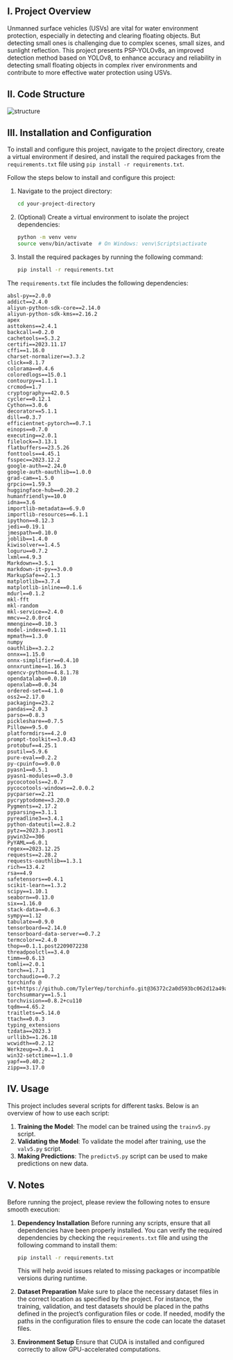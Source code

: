## I. Project Overview

Unmanned surface vehicles (USVs) are vital for water environment protection, especially in detecting and clearing floating objects. But detecting small ones is challenging due to complex scenes, small sizes, and sunlight reflection. This project presents PSP-YOLOv8s, an improved detection method based on YOLOv8, to enhance accuracy and reliability in detecting small floating objects in complex river environments and contribute to more effective water protection using USVs.

## II. Code Structure

![structure](https://github.com/user-attachments/assets/356b30a6-38e9-4a11-880c-92775b55da9f)

## III. Installation and Configuration

To install and configure this project, navigate to the project directory, create a virtual environment if desired, and install the required packages from the `requirements.txt` file using `pip install -r requirements.txt`.

Follow the steps below to install and configure this project:

1. Navigate to the project directory:

   ```bash
   cd your-project-directory
   ```

2. (Optional) Create a virtual environment to isolate the project dependencies:

   ```bash
   python -m venv venv
   source venv/bin/activate  # On Windows: venv\Scripts\activate
   ```

3. Install the required packages by running the following command:

   ```bash
   pip install -r requirements.txt
   ```

The `requirements.txt` file includes the following dependencies:

```
absl-py==2.0.0
addict==2.4.0
aliyun-python-sdk-core==2.14.0
aliyun-python-sdk-kms==2.16.2
apex 
asttokens==2.4.1
backcall==0.2.0
cachetools==5.3.2
certifi==2023.11.17
cffi==1.16.0
charset-normalizer==3.3.2
click==8.1.7
colorama==0.4.6
coloredlogs==15.0.1
contourpy==1.1.1
crcmod==1.7
cryptography==42.0.5
cycler==0.12.1
Cython==3.0.6
decorator==5.1.1
dill==0.3.7
efficientnet-pytorch==0.7.1
einops==0.7.0
executing==2.0.1
filelock==3.13.1
flatbuffers==23.5.26
fonttools==4.45.1
fsspec==2023.12.2
google-auth==2.24.0
google-auth-oauthlib==1.0.0
grad-cam==1.5.0
grpcio==1.59.3
huggingface-hub==0.20.2
humanfriendly==10.0
idna==3.6
importlib-metadata==6.9.0
importlib-resources==6.1.1
ipython==8.12.3
jedi==0.19.1
jmespath==0.10.0
joblib==1.4.0
kiwisolver==1.4.5
loguru==0.7.2
lxml==4.9.3
Markdown==3.5.1
markdown-it-py==3.0.0
MarkupSafe==2.1.3
matplotlib==3.7.4
matplotlib-inline==0.1.6
mdurl==0.1.2
mkl-fft 
mkl-random 
mkl-service==2.4.0
mmcv==2.0.0rc4
mmengine==0.10.3
model-index==0.1.11
mpmath==1.3.0
numpy 
oauthlib==3.2.2
onnx==1.15.0
onnx-simplifier==0.4.10
onnxruntime==1.16.3
opencv-python==4.8.1.78
opendatalab==0.0.10
openxlab==0.0.34
ordered-set==4.1.0
oss2==2.17.0
packaging==23.2
pandas==2.0.3
parso==0.8.3
pickleshare==0.7.5
Pillow==9.5.0
platformdirs==4.2.0
prompt-toolkit==3.0.43
protobuf==4.25.1
psutil==5.9.6
pure-eval==0.2.2
py-cpuinfo==9.0.0
pyasn1==0.5.1
pyasn1-modules==0.3.0
pycocotools==2.0.7
pycocotools-windows==2.0.0.2
pycparser==2.21
pycryptodome==3.20.0
Pygments==2.17.2
pyparsing==3.1.1
pyreadline3==3.4.1
python-dateutil==2.8.2
pytz==2023.3.post1
pywin32==306
PyYAML==6.0.1
regex==2023.12.25
requests==2.28.2
requests-oauthlib==1.3.1
rich==13.4.2
rsa==4.9
safetensors==0.4.1
scikit-learn==1.3.2
scipy==1.10.1
seaborn==0.13.0
six==1.16.0
stack-data==0.6.3
sympy==1.12
tabulate==0.9.0
tensorboard==2.14.0
tensorboard-data-server==0.7.2
termcolor==2.4.0
thop==0.1.1.post2209072238
threadpoolctl==3.4.0
timm==0.6.13
tomli==2.0.1
torch==1.7.1
torchaudio==0.7.2
torchinfo @ git+https://github.com/TylerYep/torchinfo.git@36372c2a0d593bc062d12a49aed7c873b42b027c
torchsummary==1.5.1
torchvision==0.8.2+cu110
tqdm==4.65.2
traitlets==5.14.0
ttach==0.0.3
typing_extensions 
tzdata==2023.3
urllib3==1.26.18
wcwidth==0.2.12
Werkzeug==3.0.1
win32-setctime==1.1.0
yapf==0.40.2
zipp==3.17.0

```

## IV. Usage

This project includes several scripts for different tasks. Below is an overview of how to use each script:

1. **Training the Model**:
   The model can be trained using the `trainv5.py` script. 
2. **Validating the Model**:
   To validate the model after training, use the `valv5.py` script.
3. **Making Predictions**:
   The `predictv5.py` script can be used to make predictions on new data. 

## V. Notes

Before running the project, please review the following notes to ensure smooth execution:

1. **Dependency Installation**
   Before running any scripts, ensure that all dependencies have been properly installed. You can verify the required dependencies by checking the `requirements.txt` file and using the following command to install them:

   ```bash
   pip install -r requirements.txt
   ```

   This will help avoid issues related to missing packages or incompatible versions during runtime.

2. **Dataset Preparation**
   Make sure to place the necessary dataset files in the correct location as specified by the project. For instance, the training, validation, and test datasets should be placed in the paths defined in the project’s configuration files or code. If needed, modify the paths in the configuration files to ensure the code can locate the dataset files.

3. **Environment Setup**
   Ensure that CUDA is installed and configured correctly to allow GPU-accelerated computations.

   
